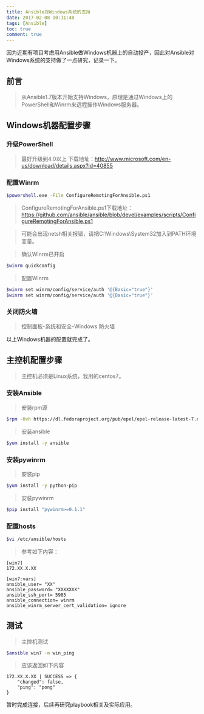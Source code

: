 ```yaml
---
title: Ansible对Windows系统的支持
date: 2017-02-08 10:11:48
tags: [Ansible]
toc: true
comment: true
---
```


因为近期有项目考虑用Ansible做Windows机器上的自动投产，因此对Ansible对Windows系统的支持做了一点研究，记录一下。

## 前言

>从Ansible1.7版本开始支持Windows，原理是通过Windows上的PowerShell和Winrm来远程操作Windows服务器。

## Windows机器配置步骤

### 升级PowerShell

>最好升级到4.0以上
>下载地址：http://www.microsoft.com/en-us/download/details.aspx?id=40855
<!-- more -->

### 配置Winrm

```bash
$powershell.exe -File ConfigureRemotingForAnsible.ps1
```

>ConfigureRemotingForAnsible.ps1下载地址： https://github.com/ansible/ansible/blob/devel/examples/scripts/ConfigureRemotingForAnsible.ps1

>可能会出现netsh相关报错，请把C:\Windows\System32加入到PATH环境变量。

>确认Winrm已开启
```bash
$winrm quickconfig
```
>配置Winrm
```bash
$winrm set winrm/config/service/auth '@{Basic="true"}'
$winrm set winrm/config/service/auth '@{Basic="true"}'
```

### 关闭防火墙

>控制面板-系统和安全-Windows 防火墙

以上Windows机器的配置就完成了。

## 主控机配置步骤

>主控机必须是Linux系统，我用的centos7。

### 安装Ansible

>安装rpm源

```bash
$rpm -Uvh https://dl.fedoraproject.org/pub/epel/epel-release-latest-7.noarch.rpm 
```

>安装ansible
```bash
$yum install -y ansible
```

### 安装pywinrm

>安装pip
```bash
$yum install -y python-pip 
```
>安装pywinrm
```bash
$pip install "pywinrm>=0.1.1"
```

### 配置hosts
```bash
$vi /etc/ansible/hosts
```

>参考如下内容：
```
[win7]
172.XX.X.XX

[win7:vars]
ansible_user= "XX"
ansible_password= "XXXXXXX"
ansible_ssh_port= 5985
ansible_connection= winrm
ansible_winrm_server_cert_validation= ignore
```

## 测试

>主控机测试
```bash
$ansible win7 -m win_ping
```
>应该返回如下内容
```
172.XX.X.XX | SUCCESS => {
    "changed": false,
    "ping": "pong"
}
```



暂时完成连接，后续再研究playbook相关及实际应用。




